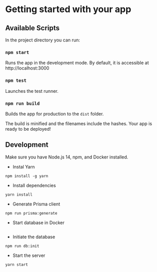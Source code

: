 # Getting started with your app

## Available Scripts

In the project directory you can run:

### `npm start`

Runs the app in the development mode.
By default, it is accessible at http://localhost:3000

### `npm test`

Launches the test runner.

### `npm run build`

Builds the app for production to the `dist` folder.

The build is minified and the filenames include the hashes.
Your app is ready to be deployed!

## Development

Make sure you have Node.js 14, npm, and Docker installed.

- Instal Yarn
```
npm install -g yarn
```

- Install dependencies

```
yarn install
```

- Generate Prisma client

```
npm run prisma:generate
```

- Start database in Docker

```
```

- Initiate the database

```
npm run db:init
```

- Start the server

```
yarn start
```
